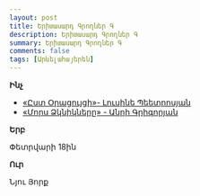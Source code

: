 ```yaml
---
layout: post
title: Երիտասարդ Գրողներ Գ
description: Երիտասարդ Գրողներ Գ
summary: Երիտասարդ Գրողներ Գ
comments: false
tags: [Արևելահայերեն]
---
```


**Ինչ**

- [«Ըստ Օրացույցի»- Լուսինե Պեետրոսյան](/assets/files/Լուսինե%20Պեետրոսյան/Ըստ%20Օրացույցի.pdf)
- [«Մորս Ձկնիկները» - Անրի Գրիգորյան](/assets/files/Անրի%20Գրիգորյան/Մորս%20Ձկնիկները.pdf)

**Երբ**

Փետրվարի 18ին

**Ուր**

Նյու Յորք
